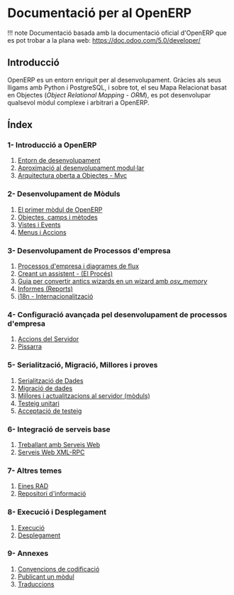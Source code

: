 # Documentació per al OpenERP

!!! note
    Documentació basada amb la documentació oficial d'OpenERP que es pot trobar
    a la plana web: https://doc.odoo.com/5.0/developer/

## Introducció

OpenERP es un entorn enriquit per al desenvolupament. Gràcies als seus lligams
amb Python i PostgreSQL, i sobre tot, el seu Mapa Relacionat basat en Objectes
(_Object Relational Mapping - ORM_), es pot desenvolupar qualsevol mòdul
complexe i arbitrari a OpenERP.

## Índex

### 1- Introducció a OpenERP

1. [Entorn de desenvolupament](./intro.md#entorn-de-desenvolupament)
2. [Aproximació al desenvolupament modul·lar](./intro.md#aproximacio-al-desenvolupament-modullar)
3. [Arquitectura oberta a Objectes - Mvc](./intro.md#arquitectura-oberta-a-objectes-mvc)

### 2- Desenvolupament de Mòduls

1. [El primer mòdul de OpenERP](./modules.md#el-primer-modul-de-openerp)
2. [Objectes, camps i mètodes](./modules.md#objectes-camps-i-metodes)
3. [Vistes i Events](./modules.md#vistes-i-events)
4. [Menus i Accions](./modules.md#menus-i-accions)

### 3- Desenvolupament de Processos d'empresa

1. [Processos d'empresa i diagrames de flux](./process.md#processos-dempresa-i-diagrames-de-flux)
2. [Creant un assistent - (El Procés)](./process.md#creant-un-assistent-el-proces)
3. [Guia per convertir antics wizards en un wizard amb _osv_memory_](./process.md#guia-per-convertir-antics-wizards-amb-osv-memory)
4. [Informes (Reports)](./process.md#informes-reports)
5. [i18n - Internacionalització](./process.md#i18n-internacionalitzacio)

### 4- Configuració avançada pel desenvolupament de processos d'empresa

1. [Accions del Servidor](./adv_process.md#accions-del-servidor)
2. [Pissarra](./adv_process.md#pissarra)

### 5- Serialització, Migració, Millores i proves

1. [Serialització de Dades](./patches.md#serialitzacio-de-dades)
2. [Migració de dades](./patches.md#migracio-de-dades)
3. [Millores i actualitzacions al servidor (mòduls)](./patches.md#millores-i-actualitzacions-al-servidor-moduls)
4. [Testeig unitari](./patches.md#testeig-unitari)
5. [Acceptació de testeig](./patches.md#acceptacio-de-testeig)

### 6- Integració de serveis base

1. [Treballant amb Serveis Web](./services.md#treballant-amb-serveis-web)
2. [Serveis Web XML-RPC](./services.md#serveis-web-xml-rpc)

### 7- Altres temes

1. [Eines RAD](./other.md#eines-rad)
2. [Repositori d'informació](./other.md#repositori-dinformacio)

### 8- Execució i Desplegament

1. [Execució](./build.md#execucio)
2. [Desplegament](./build.md#desplegament)

### 9- Annexes

1. [Convencions de codificació](./annex.md#convencions-de-codificacio)
2. [Publicant un mòdul](./annex.md#publicant-un-modul)
3. [Traduccions](./annex.md#traduccions)
